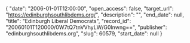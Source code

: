 {
  "date": "2006-01-01T12:00:00", 
  "open_access": false, 
  "target_url": "https://edinburghsouthlibdems.org/", 
  "description": "", 
  "end_date": null, 
  "title": "Edinburgh Liberal Democrats", 
  "record_id": "20060101T120000/0W7tQ7tnVVhyLW/G0lnwng==", 
  "publisher": "edinburghsouthlibdems.org", 
  "slug": 60579, 
  "start_date": null
}

